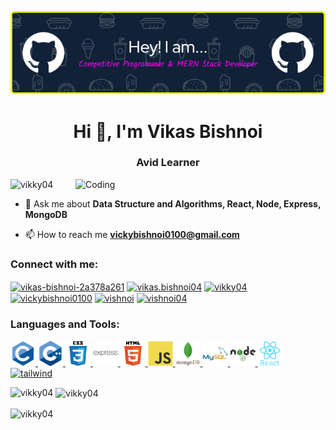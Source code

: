 ![Header](https://github.com/Vikky04/Vikky04/blob/main/github-header-image.png)
<h1 align="center">Hi 👋, I'm Vikas Bishnoi</h1>
<h3 align="center">Avid Learner</h3>
<img align="right" alt="Coding" width="400" src="https://i.pinimg.com/originals/e1/f3/41/e1f3413bf5036045713341394f617225.gif">
<p align="left"> <img src="https://komarev.com/ghpvc/?username=vikky04&label=Profile%20views&color=0e75b6&style=flat" alt="vikky04" /> </p>

- 💬 Ask me about **Data Structure and Algorithms, React, Node, Express, MongoDB**

- 📫 How to reach me **vickybishnoi0100@gmail.com**

<h3 align="left">Connect with me:</h3>
<p align="left">
<a href="https://linkedin.com/in/vikas-bishnoi-2a378a261" target="blank"><img align="center" src="https://raw.githubusercontent.com/rahuldkjain/github-profile-readme-generator/master/src/images/icons/Social/linked-in-alt.svg" alt="vikas-bishnoi-2a378a261" height="30" width="40" /></a>
<a href="https://instagram.com/vikas.bishnoi04" target="blank"><img align="center" src="https://raw.githubusercontent.com/rahuldkjain/github-profile-readme-generator/master/src/images/icons/Social/instagram.svg" alt="vikas.bishnoi04" height="30" width="40" /></a>
<a href="https://www.codechef.com/users/vikky04" target="blank"><img align="center" src="https://cdn.jsdelivr.net/npm/simple-icons@3.1.0/icons/codechef.svg" alt="vikky04" height="30" width="40" /></a>
<a href="https://www.hackerrank.com/vickybishnoi0100" target="blank"><img align="center" src="https://raw.githubusercontent.com/rahuldkjain/github-profile-readme-generator/master/src/images/icons/Social/hackerrank.svg" alt="vickybishnoi0100" height="30" width="40" /></a>
<a href="https://codeforces.com/profile/vishnoi" target="blank"><img align="center" src="https://raw.githubusercontent.com/rahuldkjain/github-profile-readme-generator/master/src/images/icons/Social/codeforces.svg" alt="vishnoi" height="30" width="40" /></a>
<a href="https://www.leetcode.com/vishnoi04" target="blank"><img align="center" src="https://raw.githubusercontent.com/rahuldkjain/github-profile-readme-generator/master/src/images/icons/Social/leet-code.svg" alt="vishnoi04" height="30" width="40" /></a>
</p>

<h3 align="left">Languages and Tools:</h3>
<p align="left"> <a href="https://www.cprogramming.com/" target="_blank" rel="noreferrer"> <img src="https://raw.githubusercontent.com/devicons/devicon/master/icons/c/c-original.svg" alt="c" width="40" height="40"/> </a> <a href="https://www.w3schools.com/cpp/" target="_blank" rel="noreferrer"> <img src="https://raw.githubusercontent.com/devicons/devicon/master/icons/cplusplus/cplusplus-original.svg" alt="cplusplus" width="40" height="40"/> </a> <a href="https://www.w3schools.com/css/" target="_blank" rel="noreferrer"> <img src="https://raw.githubusercontent.com/devicons/devicon/master/icons/css3/css3-original-wordmark.svg" alt="css3" width="40" height="40"/> </a> <a href="https://expressjs.com" target="_blank" rel="noreferrer"> <img src="https://raw.githubusercontent.com/devicons/devicon/master/icons/express/express-original-wordmark.svg" alt="express" width="40" height="40"/> </a> <a href="https://www.w3.org/html/" target="_blank" rel="noreferrer"> <img src="https://raw.githubusercontent.com/devicons/devicon/master/icons/html5/html5-original-wordmark.svg" alt="html5" width="40" height="40"/> </a> <a href="https://developer.mozilla.org/en-US/docs/Web/JavaScript" target="_blank" rel="noreferrer"> <img src="https://raw.githubusercontent.com/devicons/devicon/master/icons/javascript/javascript-original.svg" alt="javascript" width="40" height="40"/> </a> <a href="https://www.mongodb.com/" target="_blank" rel="noreferrer"> <img src="https://raw.githubusercontent.com/devicons/devicon/master/icons/mongodb/mongodb-original-wordmark.svg" alt="mongodb" width="40" height="40"/> </a> <a href="https://www.mysql.com/" target="_blank" rel="noreferrer"> <img src="https://raw.githubusercontent.com/devicons/devicon/master/icons/mysql/mysql-original-wordmark.svg" alt="mysql" width="40" height="40"/> </a> <a href="https://nodejs.org" target="_blank" rel="noreferrer"> <img src="https://raw.githubusercontent.com/devicons/devicon/master/icons/nodejs/nodejs-original-wordmark.svg" alt="nodejs" width="40" height="40"/> </a> <a href="https://reactjs.org/" target="_blank" rel="noreferrer"> <img src="https://raw.githubusercontent.com/devicons/devicon/master/icons/react/react-original-wordmark.svg" alt="react" width="40" height="40"/> </a> <a href="https://tailwindcss.com/" target="_blank" rel="noreferrer"> <img src="https://www.vectorlogo.zone/logos/tailwindcss/tailwindcss-icon.svg" alt="tailwind" width="40" height="40"/> </a> </p>

<p><img align="left" src="https://github-readme-stats.vercel.app/api/top-langs?username=vikky04&show_icons=true&locale=en&layout=compact" alt="vikky04" /></p>

<p>&nbsp;<img align="center" src="https://github-readme-stats.vercel.app/api?username=vikky04&show_icons=true&locale=en" alt="vikky04" /></p>

<p><img align="center" src="https://github-readme-streak-stats.herokuapp.com/?user=vikky04&" alt="vikky04" /></p>

